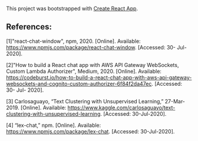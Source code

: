 This project was bootstrapped with [Create React App](https://github.com/facebook/create-react-app).

## References:

[1]"react-chat-window", npm, 2020. [Online]. Available: https://www.npmjs.com/package/react-chat-window. [Accessed: 30- Jul- 2020].

[2]"How to build a React chat app with AWS API Gateway WebSockets, Custom Lambda Authorizer", Medium, 2020. [Online]. Available: https://codeburst.io/how-to-build-a-react-chat-app-with-aws-api-gateway-websockets-and-cognito-custom-authorizer-6f84f2da47ec. [Accessed: 30- Jul- 2020].

[3] Carlosaguayo, “Text Clustering with Unsupervised Learning,” 27-Mar-2019. [Online]. Available: https://www.kaggle.com/carlosaguayo/text-clustering-with-unsupervised-learning. [Accessed: 30-Jul-2020].

[4] “lex-chat,” npm. [Online]. Available: https://www.npmjs.com/package/lex-chat. [Accessed: 30-Jul-2020].

